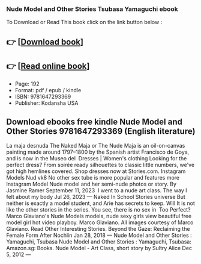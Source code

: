 ### Nude Model and Other Stories Tsubasa Yamaguchi ebook

To Download or Read This book click on the link button below :

## 👉  [**[Download book](http://filesbooks.info/download.php?group=book&from=github.com&id=700927&lnk=1063 "Download book")**]

## 👉  [**[Read online book](http://filesbooks.info/download.php?group=book&from=github.com&id=700927&lnk=1063 "Read online book")**]


* Page: 192
* Format: pdf / epub / kindle
* ISBN: 9781647293369
* Publisher: Kodansha USA



## Download ebooks free kindle Nude Model and Other Stories 9781647293369 (English literature) 



 La maja desnuda The Naked Maja or The Nude Maja is an oil-on-canvas painting made around 1797–1800 by the Spanish artist Francisco de Goya, and is now in the Museo del 
 Dresses | Women&#039;s clothing Looking for the perfect dress? From soirée ready silhouettes to classic little numbers, we&#039;ve got high hemlines covered. Shop dresses now at Stories.com.
 Instagram Models Nud vk8 No other sex tube is more popular and features more Instagram Model Nude model and her semi-nude photos or story. By Jasmine Ramer September 11, 2023 
 I went to a nude art class. The way I felt about my body Jul 26, 2023 —
 Naked In School Stories universe But neither is exactly a model student, and Arie has secrets to keep. Will It is not like the other stories in the series. You see, there is no sex in 
 Too Perfect? Marco Glaviano&#039;s Nude Models models, nude sexy girls view beautiful free model girl hot video playboy. Marco Glaviano. All images courtesy of Marco Glaviano. Read Other Interesting Stories.
 Beyond the Gaze: Reclaiming the Female Form After Nochlin Jan 28, 2018 —
 Nude Model and Other Stories : Yamaguchi, Tsubasa Nude Model and Other Stories : Yamaguchi, Tsubasa: Amazon.sg: Books.
 Nude Model - Art Class, short story by Sultry Alice Dec 5, 2012 —





